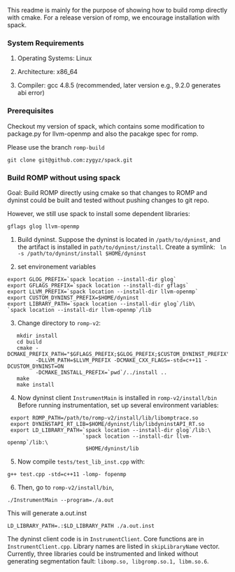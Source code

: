 


This readme is mainly for the purpose of showing how to build romp directly with cmake.
For a release version of romp, we encourage installation with spack. 

### System Requirements
1. Operating Systems:  Linux

2. Architecture:  x86_64

3. Compiler: gcc 4.8.5 (recommended, later version e.g., 9.2.0 generates abi error) 
### Prerequisites
Checkout my version of spack, which contains some modification to package.py 
for llvm-openmp 
and also the pacakge spec for romp.

Please use the branch `romp-build`

`git clone git@github.com:zygyz/spack.git`

### Build ROMP without using spack
Goal: Build ROMP directly using cmake so that changes to ROMP and dyninst
could be built and tested without pushing changes to git repo. 

However, we still use spack to install some dependent libraries: 
```
gflags glog llvm-openmp
```

1. Build dyninst. Suppose the dyninst is located in `/path/to/dyninst`, and 
 the artifact is installed in `path/to/dyninst/install`. Create a symlink:
 ``` ln -s /path/to/dyninst/install $HOME/dyninst```
 
2. set environement variables
```
export GLOG_PREFIX=`spack location --install-dir glog`
export GFLAGS_PREFIX=`spack location --install-dir gflags`
export LLVM_PREFIX=`spack location --install-dir llvm-openmp`
export CUSTOM_DYNINST_PREFIX=$HOME/dyninst
export LIBRARY_PATH=`spack location --install-dir glog`/lib\
`spack location --install-dir llvm-openmp`/lib
```
3. Change directory to `romp-v2`: 
```mkdir build
   mkdir install
   cd build
   cmake -DCMAKE_PREFIX_PATH="$GFLAGS_PREFIX;$GLOG_PREFIX;$CUSTOM_DYNINST_PREFIX"
         -DLLVM_PATH=$LLVM_PREFIX -DCMAKE_CXX_FLAGS=-std=c++11 -DCUSTOM_DYNINST=ON 
         -DCMAKE_INSTALL_PREFIX=`pwd`/../install ..
   make
   make install
 ```
4. Now dyninst client `InstrumentMain` is installed in `romp-v2/install/bin`
   Before running instrumentation, set up several environment variables:
  ```
   export ROMP_PATH=/path/to/romp-v2/install/lib/libomptrace.so
   export DYNINSTAPI_RT_LIB=$HOME/dyninst/lib/libdyninstAPI_RT.so
   export LD_LIBRARY_PATH=`spack location --install-dir glog`/lib:\
                          `spack location --install-dir llvm-openmp`/lib:\
                           $HOME/dyninst/lib
  ```
5. Now compile `tests/test_lib_inst.cpp` with:
```
g++ test.cpp -std=c++11 -lomp- fopenmp
```
6. Then, go to `romp-v2/install/bin`, 
```
./InstrumentMain --program=./a.out
```
This will generate a.out.inst

```
LD_LIBRARY_PATH=.:$LD_LIBRARY_PATH ./a.out.inst
```

The dyninst client code is in `InstrumentClient`. Core functions are in 
`InstrumentClient.cpp`. Library names are listed in `skipLibraryName` 
vector. Currently, three libraries could be instrumented and linked without
generating segmentation fault: `libomp.so, libgromp.so.1, libm.so.6`. 
